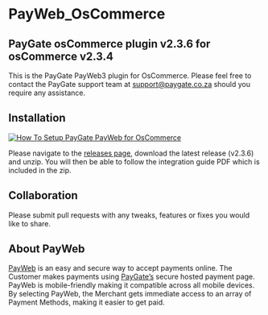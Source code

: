 # PayWeb_OsCommerce
## PayGate osCommerce plugin v2.3.6 for osCommerce v2.3.4

This is the PayGate PayWeb3 plugin for OsCommerce. Please feel free to contact the PayGate support team at support@paygate.co.za should you require any assistance.

## Installation
[![How To Setup PayGate PayWeb for OsCommerce](https://www.appinlet.com/wp-content/uploads/2018/09/OsCommerce-Integration.jpg)](https://www.youtube.com/watch?v=mgyA9_TNBeI "How To Setup PayGate PayWeb for OsCommerce")

Please navigate to the [releases page](https://github.com/PayGate/PayWeb_OsCommerce/releases), download the latest release (v2.3.6) and unzip. You will then be able to follow the integration guide PDF which is included in the zip.

## Collaboration

Please submit pull requests with any tweaks, features or fixes you would like to share.

## About PayWeb

[PayWeb](https://www.paygate.co.za/paygate-products/payweb/) is an easy and secure way to accept payments online. The Customer makes payments using [PayGate’s](https://www.paygate.co.za/) secure hosted payment page. PayWeb is mobile-friendly making it compatible across all mobile devices. By selecting PayWeb, the Merchant gets immediate access to an array of Payment Methods, making it easier to get paid.
